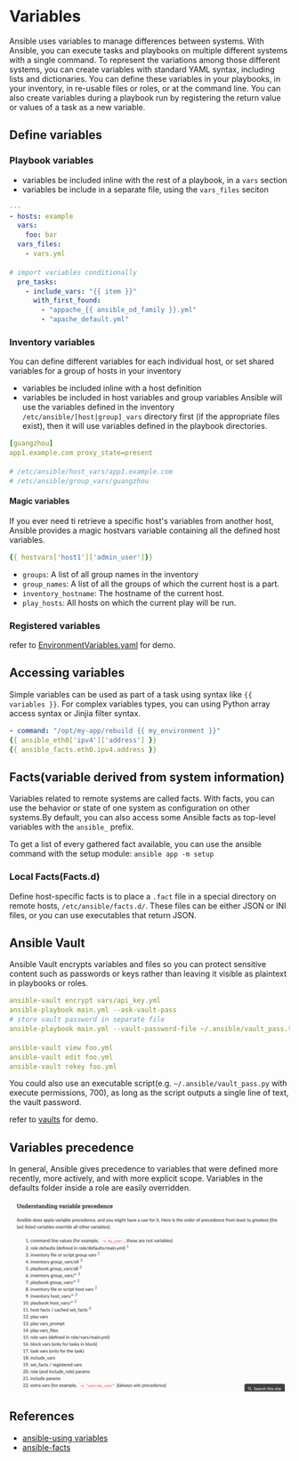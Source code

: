 # Variables

Ansible uses variables to manage differences between systems. With Ansible,
you can execute tasks and playbooks on multiple different systems with a single
command. To represent the variations among those different systems, you can
create variables with standard YAML syntax, including lists and dictionaries.
You can define these variables in your playbooks, in your inventory, in
re-usable files or roles, or at the command line. You can also create variables
during a playbook run by registering the return value or values of a task as a
new variable.

## Define variables

### Playbook variables

* variables be included inline with the rest of a playbook, in a `vars`
  section
* variables be include in a separate file, using the `vars_files` seciton

```yaml
---
- hosts: example
  vars:
    foo: bar
  vars_files:
    - vars.yml

# import variables conditionally
  pre_tasks:
    - include_vars: "{{ item }}"
      with_first_found:
        - "appache_{{ ansible_od_family }}.yml"
        - "apache_default.yml"
```

### Inventory variables

You can define different variables for each individual host, or set shared
variables for a group of hosts in your inventory

* variables be included inline with a host definition
* variables be included in host variables and group variables
  Ansible will use the variables defined in the inventory
  `/etc/ansible/[host|group]_vars` directory first (if the appropriate files
  exist), then it will use variables defined in the playbook directories.

```yaml
[guangzhou]
app1.example.com proxy_state=present

# /etc/ansible/host_vars/app1.example.com
# /etc/ansible/group_vars/guangzhou
```

#### Magic variables

If you ever need ti retrieve a specific host's variables from another host,
Ansible provides a magic hostvars variable containing all the defined host
variables.

```yaml
{{ hostvars['host1']['admin_user']}}
```

* `groups`: A list of all group names in the inventory
* `group_names`: A list of all the groups of which the current host is a part.
* `inventory_hostname`: The hostname of the current host.
* `play_hosts`: All hosts on which the current play will be run.

### Registered variables

refer to [EnvironmentVariables.yaml](./codes/environment.yaml) for demo.

## Accessing variables

Simple variables can be used as part of a task using syntax like
`{{ variables }}`. For complex variables types, you can using Python array
access syntax or Jinjia filter syntax.

```yaml
- command: "/opt/my-app/rebuild {{ my_environment }}"
{{ ansible_eth0['ipv4']['address'] }}
{{ ansible_facts.eth0.ipv4.address }}
```

## Facts(variable derived from system information)

Variables related to remote systems are called facts. With facts, you can use
the behavior or state of one system as configuration on other systems.By
default, you can also access some Ansible facts as top-level variables with
the `ansible_` prefix.

To get a list of every gathered fact available, you can use the ansible
command with the setup module: `ansible app -m setup`

### Local Facts(Facts.d)

Define host-specific facts is to place a `.fact` file in a special directory
on remote hosts, `/etc/ansible/facts.d/`. These files can be either JSON or
INI files, or you can use executables that return JSON.

## Ansible Vault

Ansible Vault encrypts variables and files so you can protect sensitive content
such as passwords or keys rather than leaving it visible as plaintext in
playbooks or roles.

```yaml
ansible-vault encrypt vars/api_key.yml
ansible-playbook main.yml --ask-vault-pass
# store vault password in separate file
ansible-playbook main.yml --vault-password-file ~/.ansible/vault_pass.txt

ansible-vault view foo.yml
ansible-vault edit foo.yml
ansible-vault rekey foo.yml
```

You could also use an executable script(e.g. `~/.ansible/vault_pass.py` with
execute permissions, 700), as long as the script outputs a single line of
text, the vault password.

refer to [vaults](./codes/vaults) for demo.

## Variables precedence

In general, Ansible gives precedence to variables that were defined more
recently, more actively, and with more explicit scope. Variables in the
defaults folder inside a role are easily overridden.

![Variables Precedence](./images/ansible_variables_precedence.png)

## References

* [ansible-using variables](https://docs.ansible.com/ansible/latest/user_guide/playbooks_variables.html)
* [ansible-facts](https://docs.ansible.com/ansible/latest/user_guide/playbooks_vars_facts.html)
